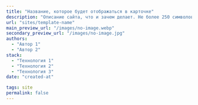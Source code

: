 ```yaml
---
title: "Название, которое будет отображаться в карточке"
description: "Описание сайта, что и зачем делает. Не более 250 символов"
url: "sites/template-name"
main_preview_url: "/images/no-image.webp"
secondary_preview_url: "/images/no-image.jpg"
authors:
  - "Автор 1"
  - "Автор 2"
stack:
  - "Технология 1"
  - "Технология 2"
  - "Технология 3"
date: "created-at"

tags: site
permalink: false
---
```

